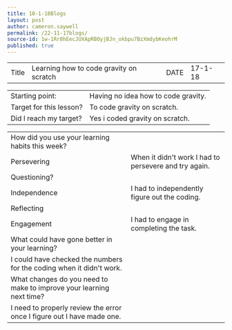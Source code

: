 ```yaml
---
title: 10-1-18Blogs
layout: post
author: cameron.saywell
permalink: /22-11-17blogs/
source-id: 1w-1Rr8hEecJUXApRBOyjBJn_okbpu7BzXmdybKeohrM
published: true
---
```

<table>
  <tr>
    <td>Title</td>
    <td>Learning how to code gravity on scratch</td>
    <td>DATE</td>
    <td>17-1-18</td>
  </tr>
</table>


<table>
  <tr>
    <td>Starting point:</td>
    <td>Having no idea how to code gravity.</td>
  </tr>
  <tr>
    <td>Target for this lesson?</td>
    <td>To code gravity on scratch.</td>
  </tr>
  <tr>
    <td>Did I reach my target? </td>
    <td>Yes i coded gravity on scratch.</td>
  </tr>
</table>


<table>
  <tr>
    <td>How did you use your learning habits this week?</td>
    <td></td>
  </tr>
  <tr>
    <td>Persevering</td>
    <td>When it didn't work I had to persevere and try again.</td>
  </tr>
  <tr>
    <td>Questioning?</td>
    <td></td>
  </tr>
  <tr>
    <td>Independence</td>
    <td>I had to independently figure out the coding.</td>
  </tr>
  <tr>
    <td>Reflecting</td>
    <td></td>
  </tr>
  <tr>
    <td>Engagement</td>
    <td>I had to engage in completing the task.</td>
  </tr>
  <tr>
    <td>What could have gone better in your learning?</td>
    <td></td>
  </tr>
  <tr>
    <td>I could have checked the numbers for the coding when it didn't work.</td>
    <td></td>
  </tr>
  <tr>
    <td>What changes do you need to make to improve your learning next time?</td>
    <td></td>
  </tr>
  <tr>
    <td>I need to properly review the error once I figure out I have made one.</td>
    <td></td>
  </tr>
</table>


